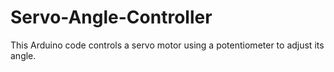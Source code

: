 # Servo-Angle-Controller
This Arduino code controls a servo motor using a potentiometer to adjust its angle.
